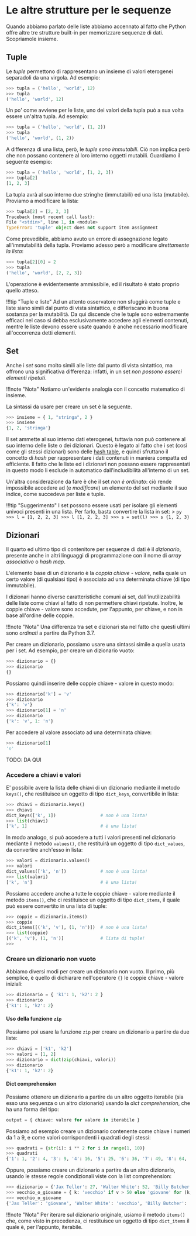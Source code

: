 # Le altre strutture per le sequenze

Quando abbiamo parlato delle liste abbiamo accennato al fatto che Python offre altre tre strutture built-in per memorizzare sequenze di dati. Scopriamole insieme.

## Tuple

Le *tuple* permettono di rappresentano un insieme di valori eterogenei separadoli da una virgola. Ad esempio:

```py
>>> tupla = ('hello', 'world', 12)
>>> tupla
('hello', 'world', 12)
```

Un po' come avviene per le liste, uno dei valori della tupla può a sua volta essere un'altra tupla. Ad esempio:

```py
>>> tupla = ('hello', 'world', (1, 2))
>>> tupla
('hello', 'world', (1, 2))
```

A differenza di una lista, però, le *tuple sono immutabili*. Ciò non implica però che non possano contenere al loro interno oggetti mutabili. Guardiamo il seguente esempio:

```py
>>> tupla = ('hello', 'world', [1, 2, 3])
>>> tupla[2]
[1, 2, 3]
```

La tupla avrà al suo interno due stringhe (immutabili) ed una lista (mutabile). Proviamo a modificare la lista:

```py
>>> tupla[2] = [2, 2, 3]
Traceback (most recent call last):
File "<stdin>", line 1, in <module>
TypeError: 'tuple' object does not support item assignment
```

Come prevedibile, abbiamo avuto un errore di assegnazione legato all'immutabilità della tupla. Proviamo adesso però a modificare *direttamente la lista*:

```py
>>> tupla[2][0] = 2
>>> tupla
('hello', 'world', [2, 2, 3])
```

L'operazione è evidentemente ammissibile, ed il risultato è stato proprio quello atteso.

!!!tip "Tuple e liste"
	Ad un attento osservatore non sfuggirà come tuple e liste siano simili dal punto di vista sintattico, e differiscano in buona sostanza per la mutabilità. Da qui discende che le tuple sono estremamente efficaci nel caso si debba esclusivamente accedere agli elementi contenuti, mentre le liste devono essere usate quando è anche necessario modificare all'occorrenza detti elementi.

## Set

Anche i *set* sono molto simili alle liste dal punto di vista sintattico, ma offrono una significativa differenza: infatti, in un set *non possono esserci elementi ripetuti*.

!!!note "Nota"
	Notiamo un'evidente analogia con il concetto matematico di insieme.

La sintassi da usare per creare un set è la seguente.

```py
>>> insieme = { 1, "stringa", 2 }
>>> insieme
{1, 2, 'stringa'}
```

Il set ammette al suo interno dati eterogenei, tuttavia non può contenere al suo interno delle liste o dei dizionari. Questo è legato al fatto che i set (così come gli stessi dizionari) sono delle [hash table](https://it.wikipedia.org/wiki/Hash_table), e quindi sfruttano il concetto di *hash* per rappresentare i dati contenuti in maniera compatta ed efficiente. Il fatto che le liste ed i dizionari non possano essere rappresentati in questo modo li esclude in automatico dall'includibilità all'interno di un set.

Un'altra considerazione da fare è che il set *non è ordinato*: ciò rende impossibile accedere ad (e *modificare*) un elemento del set mediante il suo indice, come succedeva per liste e tuple.

!!!tip "Suggerimento"
	I set possono essere usati per isolare gli elementi univoci presenti in una lista. Per farlo, basta convertire la lista in set:
	> ```py
	  >>> l = [1, 2, 2, 3]
  	  >>> l
	  [1, 2, 2, 3]
	  >>> s = set(l)
	  >>> s
	  {1, 2, 3}
	  ```

## Dizionari

Il quarto ed ultimo tipo di contenitore per sequenze di dati è il *dizionario*, presente anche in altri linguaggi di programmazione con il nome di *array associativo* o *hash map*.

L'elemento base di un dizionario è la *coppia chiave - valore*, nella quale un certo valore (di qualsiasi tipo) è associato ad una determinata chiave (di tipo immutabile).

I dizionari hanno diverse caratteristiche comuni ai set, dall'inutilizzabilità delle liste come chiavi al fatto di non permettere chiavi ripetute. Inoltre, le coppie chiave - valore sono accedute, per l'appunto, per chiave, e non in base all'ordine delle coppie.

!!!note "Nota"
	Una differenza tra set e dizionari sta nel fatto che questi ultimi sono *ordinati* a partire da Python 3.7.

Per creare un dizionario, possiamo usare una sintassi simile a quella usata per i set. Ad esempio, per creare un dizionario vuoto:

```py
>>> dizionario = {}
>>> dizionario
{}
```

Possiamo quindi inserire delle coppie chiave - valore in questo modo:

```py
>>> dizionario['k'] = 'v'
>>> dizionario
{'k': 'v'}
>>> dizionario[1] = 'n'
>>> dizionario
{'k': 'v', 1: 'n'}
```

Per accedere al valore associato ad una determinata chiave:

```py
>>> dizionario[1]
'n'
```

TODO: DA QUI

### Accedere a chiavi e valori

E' possibile avere la lista delle chiavi di un dizionario mediante il metodo `keys()`, che restituisce un oggetto di tipo `dict_keys`, convertibile in lista:

```py
>>> chiavi = dizionario.keys()
>>> chiavi
dict_keys(['k', 1])					# non è una lista!
>>> list(chiavi)
['k', 1]							# è una lista!
```

In modo analogo, si può accedere a tutti i valori presenti nel dizionario mediante il metodo `values()`, che restituirà un oggetto di tipo `dict_values`, da convertire anch'esso in lista:

```py
>>> valori = dizionario.values()
>>> valori
dict_values(['k', 'n'])				# non è una lista!
>>> list(valori)
['k', 'n']							# è una lista!
```

Possiamo accedere anche a tutte le coppie chiave - valore mediante il metodo `items()`, che ci restituisce un oggetto di tipo `dict_items`, il quale può essere convertito in una lista di tuple:

```py
>>> coppie = dizionario.items()
>>> coppie
dict_items([('k', 'v'), (1, 'n')])	# non è una lista!
>>> list(coppie)
[('k', 'v'), (1, 'n')]				# lista di tuple!
>>>
```

### Creare un dizionario non vuoto

Abbiamo diversi modi per creare un dizionario non vuoto. Il primo, più semplice, è quello di dichiarare nell'operatore `{}` le coppie chiave - valore iniziali:

```py
>>> dizionario = { 'k1': 1, 'k2': 2 }
>>> dizionario
{'k1': 1, 'k2': 2}
```

#### Uso della funzione `zip`

Possiamo poi usare la funzione `zip` per creare un dizionario a partire da due liste:

```py
>>> chiavi = ['k1', 'k2']
>>> valori = [1, 2]
>>> dizionario = dict(zip(chiavi, valori))
>>> dizionario
{'k1': 1, 'k2': 2}
```

#### Dict comprehension

Possiamo ottenere un dizionario a partire da un altro oggetto iterabile (sia esso una sequenza o un altro dizionario) usando la *dict comprehension*, che ha una forma del tipo:

```py
output = { chiave: valore for valore in iterabile }
```

Possiamo ad esempio creare un dizionario contenente come chiave i numeri da 1 a 9, e come valori corrispondenti i quadrati degli stessi:

```py
>>> quadrati = {str(i): i ** 2 for i in range(1, 10)}
>>> quadrati
{'1': 1, '2': 4, '3': 9, '4': 16, '5': 25, '6': 36, '7': 49, '8': 64, '9': 81}
```

Oppure, possiamo creare un dizionario a partire da un altro dizionario, usando le stesse regole condizionali viste con la list comprehension:

```py
>>> dizionario = {'Jax Teller': 27, 'Walter White': 52, 'Billy Butcher': 41, 'Luke Skywalker': 79, 'Bobby Singer': 68, 'Johnny Lawrence': 49}
>>> vecchio_o_giovane = { k: 'vecchio' if v > 50 else 'giovane' for (k, v) in dizionario.items() }
>>> vecchio_o_giovane
{'Jax Teller': 'giovane', 'Walter White': 'vecchio', 'Billy Butcher': 'giovane', 'Luke Skywalker': 'vecchio', 'Bobby Singer': 'vecchio', 'Johnny Lawrence': 'giovane'}
```

!!!note "Nota"
	Per iterare sul dizionario originale, usiamo il metodo `items()` che, come visto in precedenza, ci restituisce un oggetto di tipo `dict_items` il quale è, per l'appunto, iterabile.
